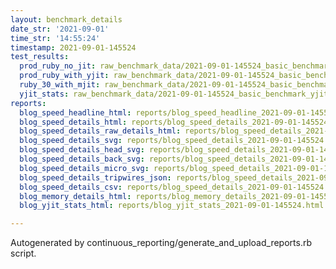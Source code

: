```yaml
---
layout: benchmark_details
date_str: '2021-09-01'
time_str: '14:55:24'
timestamp: 2021-09-01-145524
test_results:
  prod_ruby_no_jit: raw_benchmark_data/2021-09-01-145524_basic_benchmark_prod_ruby_no_jit.json
  prod_ruby_with_yjit: raw_benchmark_data/2021-09-01-145524_basic_benchmark_prod_ruby_with_yjit.json
  ruby_30_with_mjit: raw_benchmark_data/2021-09-01-145524_basic_benchmark_ruby_30_with_mjit.json
  yjit_stats: raw_benchmark_data/2021-09-01-145524_basic_benchmark_yjit_stats.json
reports:
  blog_speed_headline_html: reports/blog_speed_headline_2021-09-01-145524.html
  blog_speed_details_html: reports/blog_speed_details_2021-09-01-145524.html
  blog_speed_details_raw_details_html: reports/blog_speed_details_2021-09-01-145524.raw_details.html
  blog_speed_details_svg: reports/blog_speed_details_2021-09-01-145524.svg
  blog_speed_details_head_svg: reports/blog_speed_details_2021-09-01-145524.head.svg
  blog_speed_details_back_svg: reports/blog_speed_details_2021-09-01-145524.back.svg
  blog_speed_details_micro_svg: reports/blog_speed_details_2021-09-01-145524.micro.svg
  blog_speed_details_tripwires_json: reports/blog_speed_details_2021-09-01-145524.tripwires.json
  blog_speed_details_csv: reports/blog_speed_details_2021-09-01-145524.csv
  blog_memory_details_html: reports/blog_memory_details_2021-09-01-145524.html
  blog_yjit_stats_html: reports/blog_yjit_stats_2021-09-01-145524.html

---
```

Autogenerated by continuous_reporting/generate_and_upload_reports.rb script.
